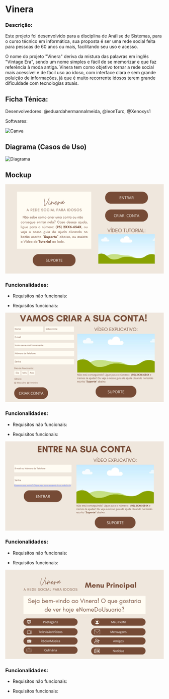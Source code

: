# Vinera

### Descrição:
Este projeto foi desenvolvido para a disciplina de Análise de Sistemas, para o curso técnico em informática, sua proposta é ser uma rede social feita para pessoas de 60 anos ou mais, facilitando seu uso e acesso. 
  
O nome do projeto "Vinera" deriva da mistura das palavras em inglês "Vintage Era", sendo um nome simples e fácil de se memorizar e que faz referência à moda antiga. Vinera tem como objetivo tornar a rede social mais acessível e de fácil uso ao idoso, com interface clara e sem grande poluição de informações, já que é muito recorrente idosos terem grande dificuldade com tecnologias atuais.

## Ficha Ténica:

Desenvolvedores: @eduardahermannalmeida, @leonTurc, @Xenoxys1


Softwares:

![Canva](https://img.shields.io/badge/Canva-%2300C4CC.svg?style=for-the-badge&logo=Canva&logoColor=white)


## Diagrama (Casos de Uso)

![Diagrama](./)

## Mockup

![Menu_Login](./Menu_Login.png)

### Funcionalidades:

- Requisitos não funcionais:


- Requisitos funcionais:


![Criar Conta](./Criar_Conta.png)

### Funcionalidades:

- Requisitos não funcionais:


- Requisitos funcionais:


![Entrar na Conta](./Entrar_Na_Conta.png)

### Funcionalidades:

- Requisitos não funcionais:


- Requisitos funcionais:

![Menu Principal](./Menu_Principal.png)

### Funcionalidades:

- Requisitos não funcionais:


- Requisitos funcionais:





